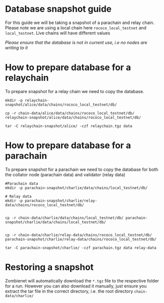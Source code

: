 # Database snapshot guide

For this guide we will be taking a snapshot of a parachain and relay chain. Please note we are using a local chain here `rococo_local_testnet` and `local_testnet`. Live chains will have different values

*Please ensure that the database is not in current use, i.e no nodes are writing to it*

# How to prepare database for a relaychain
To prepare snapshot for a relay chain we need to copy the database. 

```
mkdir -p relaychain-snapshot/alice/data/chains/rococo_local_testnet/db/

cp -r chain-data/alice/data/chains/rococo_local_testnet/db/ relaychain-snapshot/alice/data/chains/rococo_local_testnet/db/ 

tar -C relaychain-snapshot/alice/ -czf relaychain.tgz data
```
# How to prepare database for a parachain

To prepare snapshot for a parachain we need to copy the database for both the collator node (parachain data) and validator (relay data)

```
#Parachain data
mkdir -p parachain-snapshot/charlie/data/chains/local_testnet/db/

# Relay data
mkdir -p parachain-snapshot/charlie/relay-data/chains/rococo_local_testnet/db/


cp -r chain-data/charlie/data/chains/local_testnet/db/ parachain-snapshot/charlie/data/chains/local_testnet/db/


cp -r chain-data/charlie/relay-data/chains/rococo_local_testnet/db/ parachain-snapshot/charlie/relay-data/chains/rococo_local_testnet/db/

tar -C parachain-snapshot/charlie/ -czf parachain.tgz data relay-data
```

# Restoring a snapshot
Zombienet will automatically download the `*.tgz` file to the respective folder for a run. However you can also download it manually, just ensure you extract the tar file in the correct directory, i.e. the root directory
`chain-data/charlie/`
